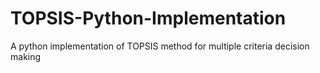 # TOPSIS-Python-Implementation
A python implementation of TOPSIS method for multiple criteria decision making
